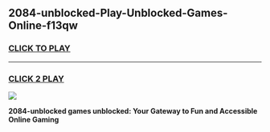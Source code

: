 
## 2084-unblocked-Play-Unblocked-Games-Online-f13qw
<h3>
<a href="https://premium76.site?title=2084-unblocked&ref=25A">CLICK TO PLAY</a></h3>
<hr>

<h3>
<a href="https://premium76.site?title=2084-unblocked&ref=25A">CLICK 2 PLAY</a>
  
</h3>

<a href="https://premium76.site?title=2084-unblocked&ref=25A"><img src="https://clearcache.store/games.png"></a>


**2084-unblocked games unblocked: Your Gateway to Fun and Accessible Online Gaming**
